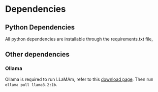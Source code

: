 # Dependencies
## Python Dependencies
All python dependencies are installable through the requirements.txt file,
## Other dependencies
### Ollama
Ollama is required to run LLaMAm, refer to this [download page](https://ollama.com/download).
Then run `ollama pull llama3.2:1b`.
